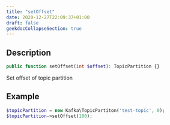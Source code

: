 ```yaml
---
title: "setOffset"
date: 2020-12-27T22:09:37+01:00
draft: false
geekdocCollapseSection: true
---
```

## Description
```php
public function setOffset(int $offset): TopicPartition {}
```
Set offset of topic partition
## Example
```php
$topicPartition = new Kafka\TopicPartiton('test-topic', 0);
$topicPartition->setOffset(100);
```